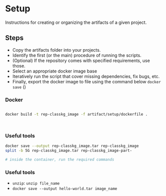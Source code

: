 # Setup

Instructions for creating or organizing the artifacts of a given project. 

## Steps

- Copy the artifacts folder into your projects. 
- Identify the first (or the main) procedure of running the scripts.
- (Optional) If the repository comes with specified requirements, use those.
- Select an appropriate docker image base
- Iteratively run the script that cover missing dependencies, fix bugs, etc.
- Finally, export the docker image to file using the command below `docker save` ()

### Docker
```bash

docker build -t rep-classkg_image -f artifact/setup/dockerfile .




```

### Useful tools

```bash
docker save --output rep-classkg_image.tar rep-classkg_image
split -b 5G rep-classkg_image.tar rep-classkg_image-part-

# inside the container, run the required commands

```

### Useful tools
- `unzip`: `unzip file_name`
- `docker save --output hello-world.tar image_name`